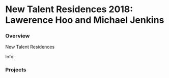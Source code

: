 New Talent Residences 2018: Lawerence Hoo and Michael Jenkins
==

### Overview
New Talent Residences

Info

### Projects



